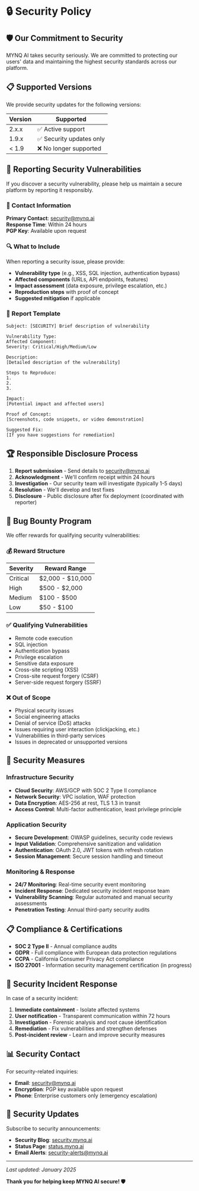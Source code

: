 # 🔒 Security Policy

## 🛡️ Our Commitment to Security

MYNQ AI takes security seriously. We are committed to protecting our users' data and maintaining the highest security standards across our platform.

## 📋 Supported Versions

We provide security updates for the following versions:

| Version | Supported          |
| ------- | ------------------ |
| 2.x.x   | ✅ Active support  |
| 1.9.x   | ✅ Security updates only |
| < 1.9   | ❌ No longer supported |

## 🚨 Reporting Security Vulnerabilities

If you discover a security vulnerability, please help us maintain a secure platform by reporting it responsibly.

### 📧 Contact Information

**Primary Contact**: security@mynq.ai  
**Response Time**: Within 24 hours  
**PGP Key**: Available upon request

### 🔍 What to Include

When reporting a security issue, please provide:

- **Vulnerability type** (e.g., XSS, SQL injection, authentication bypass)
- **Affected components** (URLs, API endpoints, features)
- **Impact assessment** (data exposure, privilege escalation, etc.)
- **Reproduction steps** with proof of concept
- **Suggested mitigation** if applicable

### 📝 Report Template

```
Subject: [SECURITY] Brief description of vulnerability

Vulnerability Type: 
Affected Component: 
Severity: Critical/High/Medium/Low

Description:
[Detailed description of the vulnerability]

Steps to Reproduce:
1. 
2. 
3. 

Impact:
[Potential impact and affected users]

Proof of Concept:
[Screenshots, code snippets, or video demonstration]

Suggested Fix:
[If you have suggestions for remediation]
```

## 🏆 Responsible Disclosure Process

1. **Report submission** - Send details to security@mynq.ai
2. **Acknowledgment** - We'll confirm receipt within 24 hours
3. **Investigation** - Our security team will investigate (typically 1-5 days)
4. **Resolution** - We'll develop and test fixes
5. **Disclosure** - Public disclosure after fix deployment (coordinated with reporter)

## 🎯 Bug Bounty Program

We offer rewards for qualifying security vulnerabilities:

### 💰 Reward Structure

| Severity | Reward Range |
|----------|-------------|
| Critical | $2,000 - $10,000 |
| High     | $500 - $2,000 |
| Medium   | $100 - $500 |
| Low      | $50 - $100 |

### ✅ Qualifying Vulnerabilities

- Remote code execution
- SQL injection
- Authentication bypass
- Privilege escalation
- Sensitive data exposure
- Cross-site scripting (XSS)
- Cross-site request forgery (CSRF)
- Server-side request forgery (SSRF)

### ❌ Out of Scope

- Physical security issues
- Social engineering attacks
- Denial of service (DoS) attacks
- Issues requiring user interaction (clickjacking, etc.)
- Vulnerabilities in third-party services
- Issues in deprecated or unsupported versions

## 🔐 Security Measures

### Infrastructure Security

- **Cloud Security**: AWS/GCP with SOC 2 Type II compliance
- **Network Security**: VPC isolation, WAF protection
- **Data Encryption**: AES-256 at rest, TLS 1.3 in transit
- **Access Control**: Multi-factor authentication, least privilege principle

### Application Security

- **Secure Development**: OWASP guidelines, security code reviews
- **Input Validation**: Comprehensive sanitization and validation
- **Authentication**: OAuth 2.0, JWT tokens with refresh rotation
- **Session Management**: Secure session handling and timeout

### Monitoring & Response

- **24/7 Monitoring**: Real-time security event monitoring
- **Incident Response**: Dedicated security incident response team
- **Vulnerability Scanning**: Regular automated and manual security assessments
- **Penetration Testing**: Annual third-party security audits

## 📋 Compliance & Certifications

- **SOC 2 Type II** - Annual compliance audits
- **GDPR** - Full compliance with European data protection regulations
- **CCPA** - California Consumer Privacy Act compliance
- **ISO 27001** - Information security management certification (in progress)

## 🚨 Security Incident Response

In case of a security incident:

1. **Immediate containment** - Isolate affected systems
2. **User notification** - Transparent communication within 72 hours
3. **Investigation** - Forensic analysis and root cause identification
4. **Remediation** - Fix vulnerabilities and strengthen defenses
5. **Post-incident review** - Learn and improve security measures

## 📊 Security Contact

For security-related inquiries:

- **Email**: security@mynq.ai
- **Encryption**: PGP key available upon request
- **Phone**: Enterprise customers only (emergency escalation)

## 📝 Security Updates

Subscribe to security announcements:

- **Security Blog**: [security.mynq.ai](https://security.mynq.ai)
- **Status Page**: [status.mynq.ai](https://status.mynq.ai)
- **Email Alerts**: security-alerts@mynq.ai

---

*Last updated: January 2025*

**Thank you for helping keep MYNQ AI secure! 🛡️**